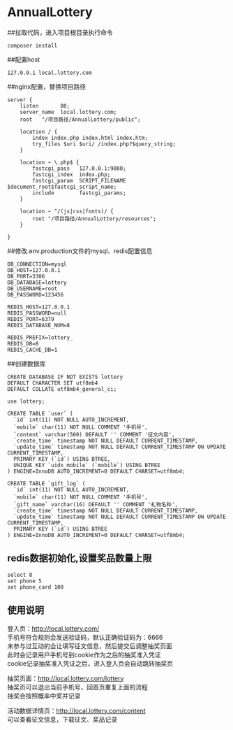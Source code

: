 # AnnualLottery

##拉取代码，进入项目根目录执行命令
```
composer install 
```

##配置host
```
127.0.0.1 local.lottery.com
```

##nginx配置，替换项目路径
```
server {
    listen       80;
    server_name  local.lottery.com;
    root   "/项目路径/AnnualLottery/public";

    location / {
        index index.php index.html index.htm;
        try_files $uri $uri/ /index.php?$query_string;
    }

    location ~ \.php$ {
        fastcgi_pass   127.0.0.1:9000;
        fastcgi_index  index.php;
        fastcgi_param  SCRIPT_FILENAME  $document_root$fastcgi_script_name;
        include        fastcgi_params;
    }

    location ~ ^/(js|css|fonts)/ {
        root "/项目路径/AnnualLottery/resources";
    }

}
```

##修改.env.production文件的mysql、redis配置信息
```
DB_CONNECTION=mysql
DB_HOST=127.0.0.1
DB_PORT=3306
DB_DATABASE=lottery
DB_USERNAME=root
DB_PASSWORD=123456

REDIS_HOST=127.0.0.1
REDIS_PASSWORD=null
REDIS_PORT=6379
REDIS_DATABASE_NUM=8

REDIS_PREFIX=lottery_
REDIS_DB=8
REDIS_CACHE_DB=1
```


##创建数据库
```
CREATE DATABASE IF NOT EXISTS lottery
DEFAULT CHARACTER SET utf8mb4
DEFAULT COLLATE utf8mb4_general_ci;

use lottery;

CREATE TABLE `user` (
  `id` int(11) NOT NULL AUTO_INCREMENT,
  `mobile` char(11) NOT NULL COMMENT '手机号',
  `content` varchar(500) DEFAULT '' COMMENT '征文内容',
  `create_time` timestamp NOT NULL DEFAULT CURRENT_TIMESTAMP,
  `update_time` timestamp NOT NULL DEFAULT CURRENT_TIMESTAMP ON UPDATE CURRENT_TIMESTAMP,
  PRIMARY KEY (`id`) USING BTREE,
  UNIQUE KEY `uidx_mobile` (`mobile`) USING BTREE
) ENGINE=InnoDB AUTO_INCREMENT=0 DEFAULT CHARSET=utf8mb4;

CREATE TABLE `gift_log` (
  `id` int(11) NOT NULL AUTO_INCREMENT,
  `mobile` char(11) NOT NULL COMMENT '手机号',
  `gift_name` varchar(16) DEFAULT '' COMMENT '礼物名称',
  `create_time` timestamp NOT NULL DEFAULT CURRENT_TIMESTAMP,
  `update_time` timestamp NOT NULL DEFAULT CURRENT_TIMESTAMP ON UPDATE CURRENT_TIMESTAMP,
  PRIMARY KEY (`id`) USING BTREE
) ENGINE=InnoDB AUTO_INCREMENT=0 DEFAULT CHARSET=utf8mb4;
```

## redis数据初始化,设置奖品数量上限
```
select 8
set phone 5
set phone_card 100
```

## 使用说明

登入页：http://local.lottery.com/   
手机号符合规则会发送验证码，默认正确验证码为：6666  
未参与过互动的会让填写征文信息，然后提交后调整抽奖页面  
此时会记录用户手机号到cookie作为之后的抽奖准入凭证  
cookie记录抽奖准入凭证之后，进入登入页会自动跳转抽奖页  

抽奖页面：http://local.lottery.com/lottery  
抽奖页可以退出当前手机号，回首页重复上面的流程  
抽奖会按照概率中奖并记录

活动数据详情页：http://local.lottery.com/content  
可以查看征文信息，下载征文、奖品记录


